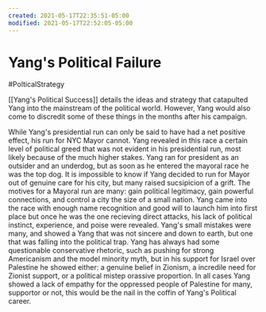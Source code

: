 ```yaml
---
created: 2021-05-17T22:35:51-05:00
modified: 2021-05-17T22:52:05-05:00
---
```


# Yang's Political Failure

#PolticalStrategy

[[Yang's Political Success]] details the ideas and strategy that catapulted Yang into the mainstream of the political world. However, Yang would also come to discredit some of these things in the months after his campaign.

While Yang's presidential run can only be said to have had a net positive effect, his run for NYC Mayor cannot. Yang revealed in this race a certain level of political greed that was not evident in his presidential run, most likely because of the much higher stakes. Yang ran for president as an outsider and an underdog, but as soon as he entered the mayoral race he was the top dog. It is impossible to know if Yang decided to run for Mayor out of genuine care for his city, but many raised sucsipicion of a grift. The motives for a Mayoral run are many: gain political legitimacy, gain powerful connections, and control a city the size of a small nation. Yang came into the race with enough name recognition and good will to launch him into first place but once he was the one recieving direct attacks, his lack of political instinct, experience, and poise were revealed. Yang's small mistakes were many, and showed a Yang that was not sincere and down to earth, but one that was falling into the political trap. Yang has always had some questionable conservative rhetoric, such as pushing for strong Americanism and the model minority myth, but in his support for Israel over Palestine he showed either: a genuine belief in Zionism, a incredile need for Zionist support, or a political mistep orassive proportion. In all cases Yang showed a lack of empathy for the oppressed people of Palestine for many, supportor or not, this would be the nail in the coffin of Yang's Political career.

